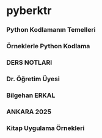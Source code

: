 # pyberktr
 ### Python Kodlamanın Temelleri
 ### Örneklerle Python Kodlama
 ### DERS NOTLARI
 ### Dr. Öğretim Üyesi
 ### Bilgehan ERKAL
 ### ANKARA 2025
 ### Kitap Uygulama Örnekleri
